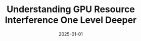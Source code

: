 ---
title: "Understanding GPU Resource Interference One Level Deeper"
collection: publications
permalink: /publication/2025-utilgpu
date: 2025-01-01
venue: 'Proceedings of the 2025 ACM Symposium on Cloud Computing'
paperurl: '/files/2025-utilgpu.pdf'
citation: 'Paul Elvinger, <b>Foteini Strati</b>, Natalie Enright Jerger, Ana Klimovic, In Proceedings of the 2025 ACM Symposium on Cloud Computing (SOCC 2025)'
---